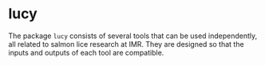 # lucy

The package `lucy` consists of several tools that can be used independently,
all related to salmon lice research at IMR. They are designed so that the
inputs and outputs of each tool are compatible.
